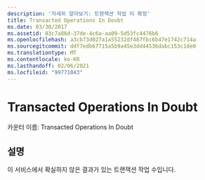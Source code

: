```yaml
---
description: '자세히 알아보기: 트랜잭션 작업 미 확정'
title: Transacted Operations In Doubt
ms.date: 03/30/2017
ms.assetid: 83c7a86d-37de-4c6a-aa09-5d53fc4476b6
ms.openlocfilehash: a3cb73d027a1a55232df487fbc6b47e1742c714a
ms.sourcegitcommit: ddf7edb67715a5b9a45e3dd44536dabc153c1de0
ms.translationtype: MT
ms.contentlocale: ko-KR
ms.lasthandoff: 02/06/2021
ms.locfileid: "99771043"
---
```

# <a name="transacted-operations-in-doubt"></a>Transacted Operations In Doubt

카운터 이름: Transacted Operations In Doubt  
  
## <a name="description"></a>설명  

 이 서비스에서 확실하지 않은 결과가 있는 트랜잭션 작업 수입니다.
